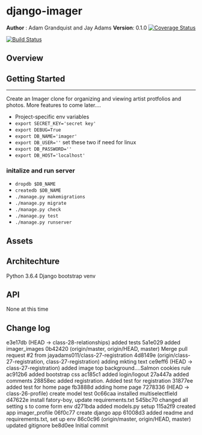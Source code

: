 # django-imager
**Author** : Adam Grandquist and Jay Adams
**Version**: 0.1.0
[![Coverage Status](https://coveralls.io/repos/github/jayadams011/django-imager/badge.svg?branch=master)](https://coveralls.io/github/jayadams011/django-imager?branch=master)

[![Build Status](https://travis-ci.org/jayadams011/django-imager.svg?branch=master)](https://travis-ci.org/jayadams011/django-imager)

## Overview



## Getting Started
---------------
 Create an Imager clone for organizing and viewing artist protfolios and photos.  More features to come later....
*  Project-specific env variables
* `export SECRET_KEY='secret key'`
* `export DEBUG=True`
* `export DB_NAME='imager'`
* `export DB_USER=''` set these two if need for linux
* `export DB_PASSWORD=''`
* `export DB_HOST='localhost'` 

### initalize and run server

* `dropdb $DB_NAME`
* `createdb $DB_NAME`
* `./manage.py makemigrations`
* `./manage.py migrate`
* `./manage.py check`
* `./manage.py test`
* `./manage.py runserver`

## Assets



## Architechture
Python 3.6.4
Django
bootstrap
venv




## API
None at this time

## Change log
e3e17db (HEAD -> class-28-relationships) added tests
5a1e029 added imager_images
0b42420 (origin/master, origin/HEAD, master) Merge pull request #2 from jayadams011/class-27-registration
4d8149e (origin/class-27-registration, class-27-registration) adding mkting text
ce9eff6 (HEAD -> class-27-registration) added image top background....Salmon cookies rule
ac912b6 added bootstrap css
ac185c1 added login/logout
27a447a added comments
28858ec added registration.  Added test for registration
31877ee added test for home page
fb3888d adding home page
7278336 (HEAD -> class-26-profile) create model test
0c66caa installed multiselectfield
d47622e install fatory-boy, update requirements.txt
545bc70 changed all setting s to come form env
d271bda added models.py setup
115a2f9 created app imager_profile
06f0c77 create django app
61008d3 added readme and requirements.txt, set up env
86c0c96 (origin/master, origin/HEAD, master) updated gitignore
be8d0ee Initial commit

